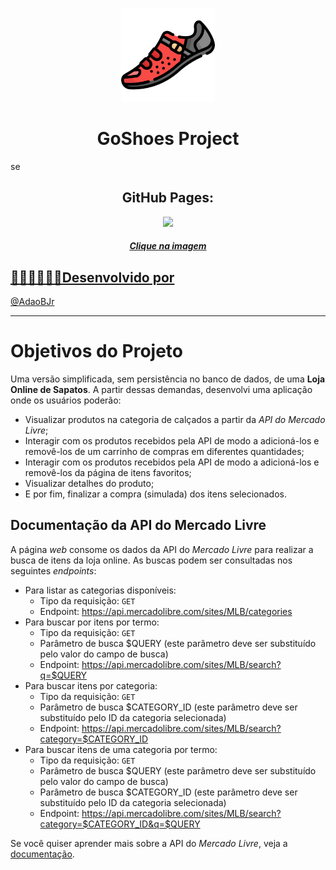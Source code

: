 <p align="center"><img width='150px' src='https://github.com/AdaoBJr/GoShoes/blob/main/src/images/GoShoes.png' />
<h1 align="center"> GoShoes Project  </h1>  </p>
se
<h2 align="center">GitHub Pages:</h2>
 
 <div align="center">
   <a href="https://adaobjr.github.io/TrybeWallet/" target="_blank">
    <img width='100px' src='https://image.flaticon.com/icons/png/512/5222/5222347.png' target="_blank" />
 </div>
 
<h5 align="center">Clique na imagem</h5>

## 🧑🏻‍💻👩🏾‍💻Desenvolvido por

@[AdaoBJr](https://github.com/AdaoBJr)
<br>


---

# Objetivos do Projeto

Uma versão simplificada, sem persistência no banco de dados, de uma **Loja Online de Sapatos**.
A partir dessas demandas, desenvolvi uma aplicação onde os usuários poderão:
  - Visualizar produtos na categoria de calçados a partir da _API do Mercado Livre_;
  - Interagir com os produtos recebidos pela API de modo a adicioná-los e removê-los de um carrinho de compras em diferentes quantidades;
  - Interagir com os produtos recebidos pela API de modo a adicioná-los e removê-los da página de itens favoritos;
  - Visualizar detalhes do produto;
  - E por fim, finalizar a compra (simulada) dos itens selecionados.

## Documentação da API do Mercado Livre

A página _web_ consome os dados da API do _Mercado Livre_ para realizar a busca de itens da loja online. As buscas podem ser consultadas nos seguintes _endpoints_:

- Para listar as categorias disponíveis:
  - Tipo da requisição: `GET`
  - Endpoint: https://api.mercadolibre.com/sites/MLB/categories
- Para buscar por itens por termo:
  - Tipo da requisição: `GET`
  - Parâmetro de busca $QUERY (este parâmetro deve ser substituído pelo valor do campo de busca)
  - Endpoint: https://api.mercadolibre.com/sites/MLB/search?q=$QUERY
- Para buscar itens por categoria:
  - Tipo da requisição: `GET`
  - Parâmetro de busca $CATEGORY_ID (este parâmetro deve ser substituído pelo ID da categoria selecionada)
  - Endpoint: https://api.mercadolibre.com/sites/MLB/search?category=$CATEGORY_ID
- Para buscar itens de uma categoria por termo:
  - Tipo da requisição: `GET`
  - Parâmetro de busca $QUERY (este parâmetro deve ser substituído pelo valor do campo de busca)
  - Parâmetro de busca $CATEGORY_ID (este parâmetro deve ser substituído pelo ID da categoria selecionada)
  - Endpoint: https://api.mercadolibre.com/sites/MLB/search?category=$CATEGORY_ID&q=$QUERY

Se você quiser aprender mais sobre a API do _Mercado Livre_, veja a [documentação](https://developers.mercadolivre.com.br/pt_br/itens-e-buscas).
